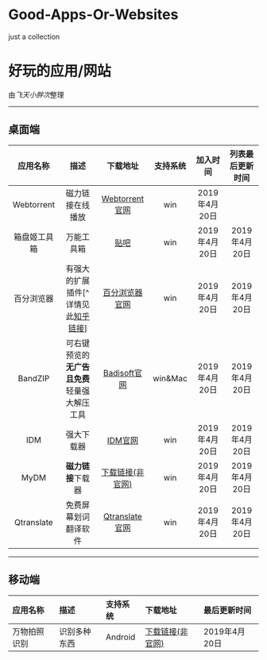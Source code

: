 # Good-Apps-Or-Websites
just a collection

# 好玩的应用/网站
由*飞天小胖次*整理

---
## 桌面端

| 应用名称 |   描述   | 下载地址 | 支持系统 | 加入时间 | 列表最后更新时间 |
|:---:|:------:|:---:|:---:|:---:|:---:|
| Webtorrent | 磁力链接在线播放 | [Webtorrent官网](https://webtorrent.io/)  | win | 2019年4月20日 |  |
| 箱盘姬工具箱 | 万能工具箱 | [贴吧](https://tieba.baidu.com/p/5533120272?red_tag=1550405199&pn=0&) | win | 2019年4月20日 | 2019年4月20日 |
| 百分浏览器 | 有强大的扩展插件[^详情见此[知乎链接](https://zhuanlan.zhihu.com/p/50907685)] | [百分浏览器官网](https://www.centbrowser.cn/) | win | 2019年4月20日 | 2019年4月20日 |
| BandZIP | 可右键预览的**无广告且免费**轻量强大解压工具 | [Badisoft官网](http://www.bandisoft.com/) | win&Mac | 2019年4月20日 |2019年4月20日|
|IDM|强大下载器|[IDM官网](http://www.internetdownloadmanager.com/)|win|2019年4月20日|2019年4月20日|
|MyDM|**磁力链接**下载器|[下载链接(非官网)](https://m.arpun.com/soft/74861.html)|win|2019年4月20日|2019年4月20日|
|Qtranslate|免费屏幕划词翻译软件|[Qtranslate官网](https://qtranslate.en.softonic.com/)|win|2019年4月20日|2019年4月20日|

---
## 移动端

| 应用名称 |  描述 | 支持系统 | 下载地址 | 最后更新时间|
|:--|:--|:--|:--|:--|
| 万物拍照识别 | 识别多种东西 | Android | [下载链接(非官网)](http://m.xfdown.com/soft/65252.html) | 2019年4月20日 |
